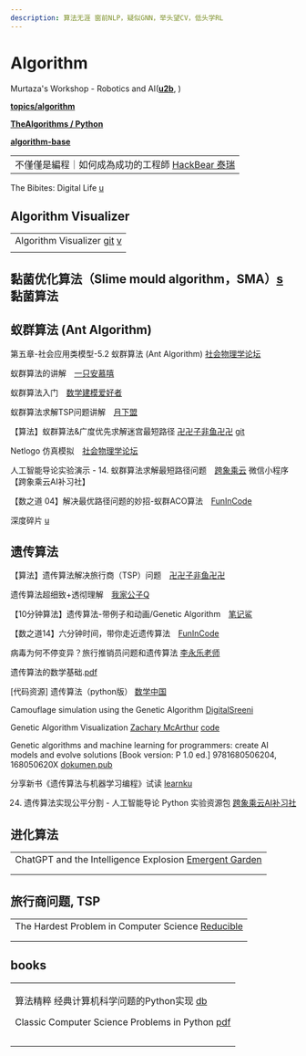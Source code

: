 ```yaml
---
description: 算法无涯 窗前NLP，疑似GNN，举头望CV，低头学RL
---
```


# Algorithm

Murtaza's Workshop - Robotics and AI([**u2b**](https://www.youtube.com/c/MurtazasWorkshopRoboticsandAI/featured), )

[**topics/algorithm**](https://github.com/topics/algorithm)

[**TheAlgorithms / Python**](https://github.com/TheAlgorithms/Python)

[**algorithm-base**](https://github.com/chefyuan/algorithm-base)

|                                                                              |
| ---------------------------------------------------------------------------- |
| 不僅僅是編程｜如何成為成功的工程師 [HackBear 泰瑞](https://www.youtube.com/watch?v=xS5Lv7-bMYI) |

The Bibites: Digital Life [u](https://www.youtube.com/c/TheBibitesDigitalLife/videos)

## Algorithm Visualizer

|                                                                                                                                                |
| ---------------------------------------------------------------------------------------------------------------------------------------------- |
| Algorithm Visualizer [git](https://github.com/algorithm-visualizer/algorithm-visualizer) [v](https://www.douyin.com/video/7028515553157385479) |
|                                                                                                                                                |

## 黏菌优化算法（Slime mould algorithm，SMA）[s](https://www.google.com/search?q=%E9%BB%8F%E8%8F%8C%E7%AE%97%E6%B3%95\&oq=%E9%BB%8F%E8%8F%8C%E7%AE%97%E6%B3%95\&aqs=chrome..69i57.805j0j7\&client=ubuntu\&sourceid=chrome\&ie=UTF-8) 黏菌算法



## 蚁群算法 (Ant Algorithm)

第五章-社会应用类模型-5.2 蚁群算法 (Ant Algorithm) [社会物理学论坛](https://www.bilibili.com/video/BV1p7411C73i?from=search\&seid=14492803338787349298\&spm\_id\_from=333.337.0.0)

蚁群算法的讲解　[一只安慕嘻](https://www.bilibili.com/video/BV11K411H7LH)

蚁群算法入门　[数学建模爱好者](https://www.bilibili.com/video/BV1ZA411v7pC)

蚁群算法求解TSP问题讲解　[月下盟](https://www.bilibili.com/video/BV1MA411c7yd)

【算法】蚁群算法&广度优先求解迷宫最短路径 [卍卍子非鱼卍卍](https://www.bilibili.com/video/BV1gJ411G7Xi?from=search\&seid=14492803338787349298\&spm\_id\_from=333.337.0.0) [git](https://github.com/zifeiyu0531/aco-bfs-for-Maze-GUI)

Netlogo 仿真模拟　[社会物理学论坛](https://space.bilibili.com/480344135/video)

人工智能导论实验演示 - 14. 蚁群算法求解最短路径问题　[跨象乘云](https://www.bilibili.com/video/BV1Yh411q72F)   微信小程序【跨象乘云AI补习社】

【数之道 04】解决最优路径问题的妙招-蚁群ACO算法　[FunInCode](https://www.bilibili.com/video/BV1vp4y1p78R)

深度碎片 [u](https://www.youtube.com/channel/UC\_vuJRonJBlgFFIA5i008sg/featured)

## 遗传算法

【算法】遗传算法解决旅行商（TSP）问题　[卍卍子非鱼卍卍](https://www.bilibili.com/video/BV17Z4y1w7qF)

遗传算法超细致+透彻理解　[我家公子Q](https://www.bilibili.com/video/BV1zp4y1U7Ti)

【10分钟算法】遗传算法-带例子和动画/Genetic Algorithm　[笔记鲨](https://www.bilibili.com/video/BV1yt4y1a7RY)

【数之道14】六分钟时间，带你走近遗传算法　[FunInCode](https://www.bilibili.com/video/BV19U4y1G7dU)

病毒为何不停变异？旅行推销员问题和遗传算法 [李永乐老师](https://www.youtube.com/watch?v=iM-VKHWd\_JE)

遗传算法的数学基础.[pdf](http://www.madio.net/thread-202998-1-2.html)

\[代码资源] 遗传算法（python版） [数学中国](http://www.madio.net/thread-479600-1-1.html)

Camouflage simulation using the Genetic Algorithm [DigitalSreeni](https://www.youtube.com/watch?v=IvRoQTXIoxM)

Genetic Algorithm Visualization [Zachary McArthur](https://www.youtube.com/watch?v=hKIjFF6GgNY)   [code](https://editor.p5js.org/zachmcmkay/sketches/AJysHsq2D)

Genetic algorithms and machine learning for programmers: create AI models and evolve solutions [Book version: P 1.0 ed.] 9781680506204, 168050620X [dokumen.pub](https://dokumen.pub/genetic-algorithms-and-machine-learning-for-programmers-create-ai-models-and-evolve-solutions-book-version-p-10nbsped-9781680506204-168050620x.html)

分享新书《遗传算法与机器学习编程》试读 [learnku](https://learnku.com/python/t/74995)

24. 遗传算法实现公平分割 - 人工智能导论 Python 实验资源包 [跨象乘云AI补习社](https://www.youtube.com/watch?v=mQAdbhgf8kE\&list=PL9FmM4XAZdqDEZigM1GWfgETdYILpmiJA\&index=25)

## 进化算法

|                                                                                                       |
| ----------------------------------------------------------------------------------------------------- |
| ChatGPT and the Intelligence Explosion [Emergent Garden](https://www.youtube.com/watch?v=c9c5a4IsjOA) |
|                                                                                                       |
|                                                                                                       |

## 旅行商问题, TSP

|                                                                                                  |
| ------------------------------------------------------------------------------------------------ |
| The Hardest Problem in Computer Science [Reducible](https://www.youtube.com/watch?v=GiDsjIBOVoA) |
|                                                                                                  |
|                                                                                                  |

## books

|                                                                                                                                                                                                                                                    |
| -------------------------------------------------------------------------------------------------------------------------------------------------------------------------------------------------------------------------------------------------- |
| <p>算法精粹 经典计算机科学问题的Python实现 <a href="https://book.douban.com/subject/35093446/">db</a></p><p>Classic Computer Science Problems in Python <a href="https://www.pdfdrive.com/classic-computer-science-problems-in-python-e184041131.html">pdf</a></p> |
|                                                                                                                                                                                                                                                    |
|                                                                                                                                                                                                                                                    |
